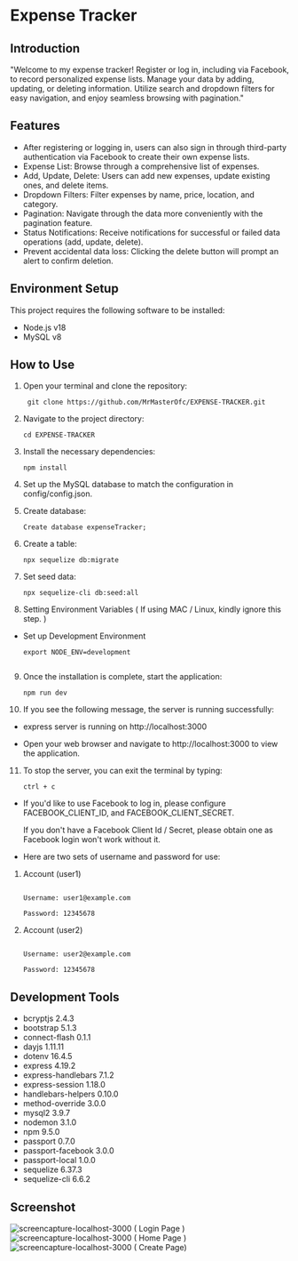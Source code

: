 # Expense Tracker

## Introduction

"Welcome to my expense tracker! Register or log in, including via Facebook, to record personalized expense lists. Manage your data by adding, updating, or deleting information. Utilize search and dropdown filters for easy navigation, and enjoy seamless browsing with pagination."

## Features

- After registering or logging in, users can also sign in through third-party authentication via Facebook to create their own expense lists.
- Expense List: Browse through a comprehensive list of expenses.
- Add, Update, Delete: Users can add new expenses, update existing ones, and delete items.
- Dropdown Filters: Filter expenses by name, price, location, and category.
- Pagination: Navigate through the data more conveniently with the pagination feature.
- Status Notifications: Receive notifications for successful or failed data operations (add, update, delete).
- Prevent accidental data loss: Clicking the delete button will prompt an alert to confirm deletion.

## Environment Setup
This project requires the following software to be installed:
- Node.js v18
- MySQL v8

## How to Use

1. Open your terminal and clone the repository:
   ```shell
    git clone https://github.com/MrMasterOfc/EXPENSE-TRACKER.git
   
2. Navigate to the project directory:
   ```shell
   cd EXPENSE-TRACKER
   
3. Install the necessary dependencies:
   ```shell
   npm install
   
4. Set up the MySQL database to match the configuration in config/config.json.
   
5. Create database:
   ```shell
   Create database expenseTracker;
   
6. Create a table:
   ```shell
   npx sequelize db:migrate
   
7. Set seed data:
   ```shell
   npx sequelize-cli db:seed:all
   
8. Setting Environment Variables ( If using MAC / Linux, kindly ignore this step. )
- Set up Development Environment
  ```shell
  export NODE_ENV=development
   
9. Once the installation is complete, start the application:
   ```shell
   npm run dev
   
10. If you see the following message, the server is running successfully:

- express server is running on http://localhost:3000

- Open your web browser and navigate to http://localhost:3000 to view the application.

11. To stop the server, you can exit the terminal by typing:
    ```shell
    ctrl + c

- If you'd like to use Facebook to log in, please configure FACEBOOK_CLIENT_ID, and FACEBOOK_CLIENT_SECRET.

  If you don't have a Facebook Client Id / Secret, please obtain one as Facebook login won't work without it.

- Here are two sets of username and password for use:

1. Account (user1)
   ```shell
     
   Username: user1@example.com

   Password: 12345678

2. Account (user2)
   ```shell
     
   Username: user2@example.com

   Password: 12345678

## Development Tools
- bcryptjs 2.4.3
- bootstrap 5.1.3
- connect-flash 0.1.1
- dayjs 1.11.11
- dotenv 16.4.5
- express 4.19.2
- express-handlebars 7.1.2
- express-session 1.18.0
- handlebars-helpers 0.10.0
- method-override 3.0.0
- mysql2 3.9.7
- nodemon 3.1.0
- npm 9.5.0
- passport 0.7.0
- passport-facebook 3.0.0 
- passport-local 1.0.0
- sequelize 6.37.3
- sequelize-cli 6.6.2

## Screenshot
![screencapture-localhost-3000 ( Login Page )](https://github.com/maomao0007/Expense-Tracker/assets/164178703/7ea507ea-2310-4efc-8b0d-8ddc0119c4c4)
![screencapture-localhost-3000 ( Home Page )](https://github.com/maomao0007/Expense-Tracker/assets/164178703/bfa73a4e-e0ba-4cd4-9e1e-a42d2cf4184b)
![screencapture-localhost-3000 ( Create Page)](https://github.com/maomao0007/Expense-Tracker/assets/164178703/3f31d796-a378-4ec9-996e-a7116b454d34)





